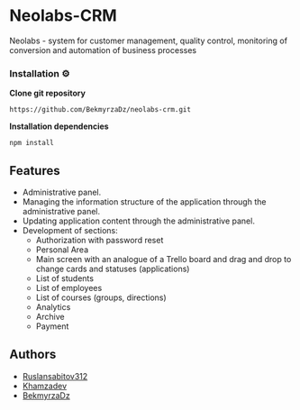 # Neolabs-CRM
Neolabs - system for customer management, quality control, monitoring of conversion and automation of business processes 

### Installation ⚙️
__Clone git repository__
```
https://github.com/BekmyrzaDz/neolabs-crm.git
```

__Installation dependencies__
```
npm install
```

## Features

- Administrative panel.
- Managing the information structure of the application through the administrative panel.
- Updating application content through the administrative panel.
- Development of sections: 
  * Authorization with password reset
  * Personal Area
  * Main screen with an analogue of a Trello board and drag and drop to change cards and statuses (applications)
  * List of students 
  * List of employees
  * List of courses (groups, directions) 
  * Analytics 
  * Archive 
  * Payment

## Authors 
- [Ruslansabitov312](https://github.com/Ruslansabitov312)
- [Khamzadev](https://github.com/Khamzadev)
- [BekmyrzaDz](https://github.com/Bekmyrzadz)